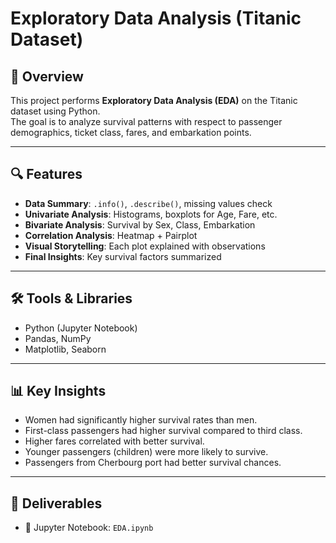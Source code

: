 # Exploratory Data Analysis (Titanic Dataset)

## 📌 Overview
This project performs **Exploratory Data Analysis (EDA)** on the Titanic dataset using Python.  
The goal is to analyze survival patterns with respect to passenger demographics, ticket class, fares, and embarkation points.

---

## 🔍 Features
- **Data Summary**: `.info()`, `.describe()`, missing values check  
- **Univariate Analysis**: Histograms, boxplots for Age, Fare, etc.  
- **Bivariate Analysis**: Survival by Sex, Class, Embarkation  
- **Correlation Analysis**: Heatmap + Pairplot  
- **Visual Storytelling**: Each plot explained with observations  
- **Final Insights**: Key survival factors summarized  

---

## 🛠️ Tools & Libraries
- Python (Jupyter Notebook)  
- Pandas, NumPy  
- Matplotlib, Seaborn  

---

## 📊 Key Insights
- Women had significantly higher survival rates than men.  
- First-class passengers had higher survival compared to third class.  
- Higher fares correlated with better survival.  
- Younger passengers (children) were more likely to survive.  
- Passengers from Cherbourg port had better survival chances.  

---

## 🚀 Deliverables
- 📓 Jupyter Notebook: `EDA.ipynb`  
